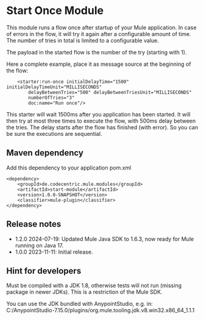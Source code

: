 # Start Once Module

This module runs a flow once after startup of your Mule application. In case of errors in the flow,
it will try it again after a configurable amount of time. The number of tries in total is limited
to a configurable value.

The payload in the started flow is the number of the try (starting with 1).

Here a complete example, place it as message source at the beginning of the flow:

```
	<starter:run-once initialDelayTime="1500"  initialDelayTimeUnit="MILLISECONDS"
		delayBetweenTries="500" delayBetweenTriesUnit="MILLISECONDS"
		numberOfTries="3"
		doc:name="Run once"/>
```

This starter will wait 1500ms after you application has been started. It will then try at most three times to execute the flow,
with 500ms delay between the tries. The delay starts after the flow has finished (with error). So you can be sure
the executions are sequential.

## Maven dependency

Add this dependency to your application pom.xml

```
<dependency>
	<groupId>de.codecentric.mule.modules</groupId>
	<artifactId>start-module</artifactId>
	<version>1.0.0-SNAPSHOT</version>
	<classifier>mule-plugin</classifier>
</dependency>
```

## Release notes

* 1.2.0 2024-07-19: Updated Mule Java SDK to 1.6.3, now ready for Mule running on Java 17. 
* 1.0.0 2023-11-11: Initial release. 

## Hint for developers

Must be compiled with a JDK 1.8, otherwise tests will not run (missing package in newer JDKs). This is a restriction of the Mule SDK. 

You can use the JDK bundled with AnypointStudio, e.g. in: C:/AnypointStudio-7.15.0/plugins/org.mule.tooling.jdk.v8.win32.x86_64_1.1.1

